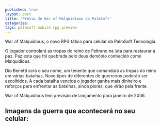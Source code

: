```yaml
---
published: true
layout: post
title: 'Prévia de War of Malquidious da PalmSoft'
categories: 
tags: palmsoft mobile rpg preview
---
```

War of Malquidious, o novo RPG tático para celular da PalmSoft Tecnologia.

O jogador controlará as tropas do reino de Feltrano na luta para restaurar a paz. Paz esta que foi quebrada pelo deus demônio conhecido como Malquidious.










Dio Benetti será o seu nome, um tenente que comandará as tropas do reino em várias batalhas. Nove tipos de diferentes de guerreiros poderão ser escolhidos. A cada batalha vencida o jogador ganha mais dinheiro e reforços para enfrentar as batalhas, ainda piores, que virão pela frente.

War of Malquidious tem previsão de lançamento para janeiro de 2006.

## Imagens da guerra que acontecerá no seu celular:








